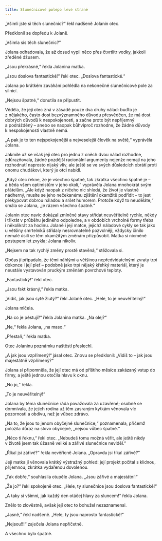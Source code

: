 ```yaml
---
title: Slunečnicové polepo levé straně
---
```


„Všimli jste si těch slunečnic?“ řekl nadšeně Jolanin otec.

Předklonil se dopředu k Jolaně.

„Všimla sis těch slunečnic?“

Jolana odhadovala, že až dosud vypil něco přes čtvrtlitr vodky, jakkoli zředěné džusem.

„Jsou překrásné,“ řekla Jolanina matka.

„Jsou doslova fantastické!“ řekl otec. „Doslova fantastické.“

Jolana po krátkém zaváhání pohlédla na nekonečné slunečnicové pole za silnicí.

„Nejsou špatné,“ donutila se připustit.

Věděla, že její otec zná v zásadě pouze dva druhy nálad: buďto je z nějakého, často dost bezvýznamného důvodu přesvědčen, že má dost dobrých důvodů k nespokojenosti, a začne proto být nepříjemný a podrážděný – anebo se naopak bůhvíproč rozhodne, že žádné důvody k nespokojenosti vlastně nemá.

„A pak je to ten nejspokojenější a nejveselejší člověk na světě,“ vyprávěla Jolana.

Jakmile už se však její otec pro jednu z oněch dvou nálad rozhodne, zdůrazňovala, žádné pozdější racionální argumenty nejenže nemají na jeho rozhodnutí naprosto nijaký vliv, ale ještě se ve svých důsledcích obrátí proti onomu chudákovi, který je otci nabídl.

„Když otec řekne, že je všechno špatně, tak zkrátka všechno špatně je – a běda všem optimistům v jeho okolí,“ vyprávěla Jolana mnohokrát svým přátelům. „Ale když naopak z ničeho nic shledá, že život je vlastně nádherný, musíte se jeho nečekanému zjištění okamžitě podřídit – to jest překypovat dobrou náladou a sršet humorem. Protože když to neuděláte,“ smála se Jolana, „je rázem všechno špatně.“

Jolanin otec navíc dokázal zmíněné stavy střídat neuvěřitelně rychle, někdy i třikrát v průběhu jediného odpoledne, a v obdobích vrcholné formy třeba i několikrát za hodinu. Jolaně i její matce, jejichž náladové cykly se tak jako u většiny smrtelníků střídaly nesrovnatelně pozvolněji, vždycky činilo nemalé úsilí se těm okamžitým změnám přizpůsobit. Matka si nicméně postupem let zvykla; Jolana nikoliv.

„Nejsem na tak rychlý změny prostě stavěná,“ stěžovala si.

Občas jí připadalo, že těmi náhlými a většinou nepředvídatelnými zvraty trpí dokonce i její pleť – podobně jako trpí nějaký křehký materiál, který je neustále vystavován prudkým změnám povrchové teploty.

„Fantastický!“ řekl otec.

„Jsou fakt krásný,“ řekla matka.

„Vidíš, jak jsou sytě žlutý?“ řekl Jolaně otec. „Hele, to je neuvěřitelný!“

Jolana mlčela.

„Na co je pěstují?“ řekla Jolanina matka. „Na olej?“

„Ne,“ řekla Jolana, „na maso.“

„Přestaň,“ řekla matka.

Otec Jolaninu poznámku naštěstí přeslechl.

„A jak jsou vzpřímený!“ jásal otec. Znovu se předklonil: „Vidíš to – jak jsou majestátně vzpřímený?“

Jolana si připomněla, že její otec má od příštího měsíce zakázaný vstup do firmy, a ještě jednou otočila hlavu k oknu.

„No jo,“ řekla.

„To je neuvěřitelný!“

Jolana by téma slunečnice ráda považovala za uzavřené; osobně se domnívala, že jejich rodina už těm zasraným kytkám věnovala víc pozornosti a obdivu, než je vůbec zdrávo.

„Na to, že jsou to jenom obyčejné slunečnice,“ poznamenala, přičemž položila důraz na slovo obyčejné, „nejsou vůbec špatné.“

„Něco ti řeknu,“ řekl otec. „Nebudeš tomu možná věřit, ale ještě nikdy v životě jsem tak úžasně veliké a zářivé slunečnice neviděl.“

„Říkal jsi zářivé?“ řekla nevěřícně Jolana. „Opravdu jsi říkal zářivé?“

Její matka jí věnovala krátký výstražný pohled: její projekt počítal s klidnou, příjemnou, zkrátka vydařenou dovolenou.

„Tak dobře,“ souhlasila otupěle Jolana. „Jsou zářivé a majestátní!“

„Že jo?“ řekl spokojeně otec. „Hele, ty slunečnice jsou doslova fantastické!“

„A taky si všimni, jak každý den otáčej hlavy za sluncem!“ řekla Jolana.

Znělo to zlověstně, avšak její otec to bohužel nezaznamenal.

„Jasně,“ řekl nadšeně. „Hele, ty jsou naprosto fantastické!“

„Nejsou!!!“ zaječela Jolana nepříčetně.

A všechno bylo špatně.
